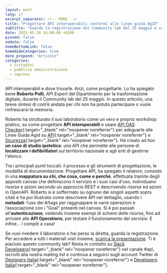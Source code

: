```yaml
---
layout: post
lang: it
excerpt_separator: <!-- MORE -->
title: "Progettare API interoperabili conformi alle linee guida AgID"
subtitle: "Guarda la registrazione del Community lab del 25 maggio e scopri uno strumento indispensabile per i servizi pubblici digitali"
date: 2022-05-30 14:00:00 +0200
pinned: false
nodate: false
homeBottomLink: false
homeHideCategories: true
date_prepend: "Articolo"
categories:
  - cittadini
  - pubblica amministrazione
  - imprese
---
```


<!-- MORE -->
API interoperabili e dove trovarle. Anzi, come progettarle. Lo ha spiegato bene **Roberto Polli**, *API Expert* del Dipartimento per la trasformazione digitale, durante il Community lab del 25 maggio. In questo articolo, una breve sintesi di com’è andata per chi non ha potuto partecipare o vuole rinfrescarsi la memoria.

Roberto ha strutturato il suo laboratorio come un vero e proprio workshop pratico, su come progettare **API interoperabili** e usare [API OAS Checker](https://italia.github.io/api-oas-checker/){:target="_blank" rel="noopener noreferrer"} per adeguarle alle Linee Guida Agid su [API](https://docs.italia.it/italia/piano-triennale-ict/lg-modellointeroperabilita-docs/){:target="_blank" rel="noopener noreferrer"} e [Sicurezza](https://docs.italia.it/AgID/documenti-in-consultazione/lg-sicurezza-interoperabilita-docs){:target="_blank" rel="noopener noreferrer"}. Ha creato ad hoc **un caso di studio ipotetico**: una API che permette alle persone di **localizzare i defibrillatori** sul territorio nazionale e agli enti di gestirne l'elenco.

Tra i principali punti toccati: il processo e gli strumenti di progettazione, le modalità di documentazione.
Progettare API, ha spiegato il relatore, consiste in una **mappatura su chi, che cosa, come e perché**, effettuata tramite degli appositi canvas che definiscono il servizio e i suoi casi d'uso, individuano risorse e azioni secondo un approccio REST e descrivendo risorse ed azioni in OpenAPI.
Roberto si è soffermato su ognuno dei singoli aspetti sopra citati e ha poi illustrato come descrivere API nel dettaglio, usando i **metadati**: l’uso dei #/tags per raggruppare le varie operazioni e l’associazione con i "Goal" presenti nel canvas.
Si è poi passati all’**autenticazione**, vedendo insieme esempi di schemi delle risorse, fino ad arrivare alle **API Operations**, per testare il funzionamento del servizio. E infine… i compiti a casa!

Se vuoi rivedere il laboratorio o hai perso la diretta, guarda la registrazione. 
Per accedere a tutti i materiali visti insieme, [scarica la presentazione](https://developers.italia.it/assets/images/posts/2022-05-30/CommunityLab-2022-05-25.pdf). 
Ti è piaciuto questo community lab? Resta in contatto su [Slack Developers](https://slack.developers.italia.it/){:target="_blank" rel="noopener noreferrer"} nel canale #api, iscriviti alla nostra mailing list e continua a seguirci sugli account  Twitter di [Designers Italia](https://twitter.com/DesignersITA){:target="_blank" rel="noopener noreferrer"} e [Developers Italia](https://twitter.com/developersITA){:target="_blank" rel="noopener noreferrer"}.
